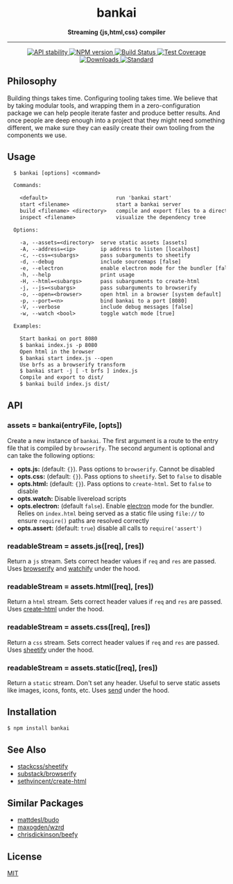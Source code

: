 <h1 align="center">bankai</h1>

<div align="center">
  <strong>Streaming {js,html,css} compiler</strong>
</div>

---

<div align="center">
  <!-- Stability -->
  <a href="https://nodejs.org/api/documentation.html#documentation_stability_index">
    <img src="https://img.shields.io/badge/stability-experimental-orange.svg?style=flat-square"
      alt="API stability" />
  </a>
  <!-- NPM version -->
  <a href="https://npmjs.org/package/bankai">
    <img src="https://img.shields.io/npm/v/bankai.svg?style=flat-square"
      alt="NPM version" />
  </a>
  <!-- Build Status -->
  <a href="https://travis-ci.org/choojs/bankai">
    <img src="https://img.shields.io/travis/choojs/bankai/master.svg?style=flat-square"
      alt="Build Status" />
  </a>
  <!-- Test Coverage -->
  <a href="https://codecov.io/github/choojs/bankai">
    <img src="https://img.shields.io/codecov/c/github/choojs/bankai/master.svg?style=flat-square"
      alt="Test Coverage" />
  </a>
  <!-- Downloads -->
  <a href="https://npmjs.org/package/bankai">
    <img src="https://img.shields.io/npm/dm/bankai.svg?style=flat-square"
      alt="Downloads" />
  </a>
  <!-- Standard -->
  <a href="https://codecov.io/github/choojs/bankai">
    <img src="https://img.shields.io/badge/code%20style-standard-brightgreen.svg?style=flat-square"
      alt="Standard" />
  </a>
</div>

## Philosophy
Building things takes time. Configuring tooling takes time. We believe that by
taking modular tools, and wrapping them in a zero-configuration package we
can help people iterate faster and produce better results. And once people are
deep enough into a project that they might need something different, we make
sure they can easily create their own tooling from the components we use.

## Usage
```txt
  $ bankai [options] <command>

  Commands:

    <default>                      run 'bankai start'
    start <filename>               start a bankai server
    build <filename> <directory>   compile and export files to a directory
    inspect <filename>             visualize the dependency tree

  Options:

    -a, --assets=<directory>  serve static assets [assets]
    -A, --address=<ip>        ip address to listen [localhost]
    -c, --css=<subargs>       pass subarguments to sheetify
    -d, --debug               include sourcemaps [false]
    -e, --electron            enable electron mode for the bundler [false]
    -h, --help                print usage
    -H, --html=<subargs>      pass subarguments to create-html
    -j, --js=<subargs>        pass subarguments to browserify
    -o, --open=<browser>      open html in a browser [system default]
    -p, --port=<n>            bind bankai to a port [8080]
    -V, --verbose             include debug messages [false]
    -w, --watch <bool>        toggle watch mode [true]

  Examples:

    Start bankai on port 8080
    $ bankai index.js -p 8080
    Open html in the browser
    $ bankai start index.js --open
    Use brfs as a browserify transform
    $ bankai start -j [ -t brfs ] index.js
    Compile and export to dist/
    $ bankai build index.js dist/
```

## API
### assets = bankai(entryFile, [opts])
Create a new instance of `bankai`. The first argument is a route to the entry
file that is compiled by `browserify`. The second argument is optional and can
take the following options:
- __opts.js:__ (default: `{}`). Pass options to `browserify`. Cannot be
  disabled
- __opts.css:__ (default: `{}`). Pass options to `sheetify`. Set to `false` to
  disable
- __opts.html:__ (default: `{}`). Pass options to `create-html`. Set to `false`
  to disable
- __opts.watch:__ Disable livereload scripts
- __opts.electron:__ (default `false`). Enable [electron][electron] mode for
  the bundler.  Relies on `index.html` being served as a static file using
  `file://` to ensure `require()` paths are resolved correctly
- __opts.assert:__ (default: `true`) disable all calls to `require('assert')`

### readableStream = assets.js([req], [res])
Return a `js` stream. Sets correct header values if `req` and `res` are passed.
Uses [browserify][browserify] and [watchify][watchify] under the hood.

### readableStream = assets.html([req], [res])
Return a `html` stream. Sets correct header values if `req` and `res` are
passed. Uses [create-html][chtml] under the hood.

### readableStream = assets.css([req], [res])
Return a `css` stream. Sets correct header values if `req` and `res` are
passed. Uses [sheetify][sheetify] under the hood.

### readableStream = assets.static([req], [res])
Return a `static` stream. Don't set any header. Useful to serve static assets
like images, icons, fonts, etc. Uses [send][send] under the hood.

## Installation
```sh
$ npm install bankai
```

## See Also
- [stackcss/sheetify][sheetify]
- [substack/browserify][browserify]
- [sethvincent/create-html][chtml]

## Similar Packages
- [mattdesl/budo](https://www.npmjs.com/package/budo)
- [maxogden/wzrd](https://www.npmjs.com/package/wzrd)
- [chrisdickinson/beefy](https://www.npmjs.com/package/beefy)

## License
[MIT](https://tldrlegal.com/license/mit-license)

[0]: https://img.shields.io/badge/stability-experimental-orange.svg?style=flat-square
[1]: https://nodejs.org/api/documentation.html#documentation_stability_index
[2]: https://img.shields.io/npm/v/bankai.svg?style=flat-square
[3]: https://npmjs.org/package/bankai
[4]: https://img.shields.io/travis/choojs/bankai/master.svg?style=flat-square
[6]: https://travis-ci.org/choojs/bankai
[8]: http://img.shields.io/npm/dm/bankai.svg?style=flat-square
[9]: https://npmjs.org/package/bankai
[10]: https://img.shields.io/badge/code%20style-standard-brightgreen.svg?style=flat-square
[11]: https://github.com/feross/standard
[electron]: https://github.com/electron/electron
[sheetify]: https://github.com/stackcss/sheetify
[watchify]: https://github.com/substack/watchify
[browserify]: https://github.com/substack/node-browserify
[chtml]: https://github.com/sethvincent/create-html
[send]: https://github.com/pillarjs/send
